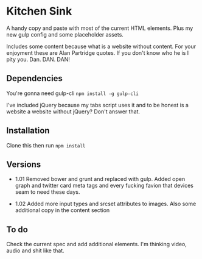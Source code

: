# Kitchen Sink

A handy copy and paste with most of the current HTML elements. Plus my new gulp config and some placeholder assets.

Includes some content because what is a website without content. For your enjoyment these are Alan Partridge quotes. If you don't know who he is I pity you. Dan. DAN. DAN!

## Dependencies

You're gonna need gulp-cli `npm install -g gulp-cli`

I've included jQuery because my tabs script uses it and to be honest is a website a website without jQuery? Don't answer that.

## Installation

Clone this then run `npm install`

## Versions

- 1.01 Removed bower and grunt and replaced with gulp. Added open graph and twitter card meta tags and every fucking favion that devices seam to need these days.

- 1.02 Added more input types and srcset attributes to images. Also some additional copy in the content section

## To do

Check the current spec and add additional elements. I'm thinking video, audio and shit like that.
